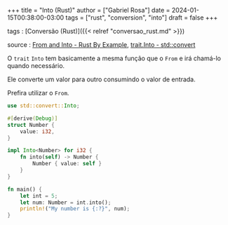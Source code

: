 +++
title = "Into (Rust)"
author = ["Gabriel Rosa"]
date = 2024-01-15T00:38:00-03:00
tags = ["rust", "conversion", "into"]
draft = false
+++

tags
: [Conversão (Rust)]({{< relref "conversao_rust.md" >}})

source
: [From and Into - Rust By Example](https://doc.rust-lang.org/stable/rust-by-example/conversion/from_into.html#into), [trait.Into - std::convert](https://doc.rust-lang.org/std/convert/trait.Into.html)

O `trait` `Into` tem basicamente a mesma função que o `From` e irá chamá-lo quando necessário.

Ele converte um valor para outro consumindo o valor de entrada.

Prefira utilizar o `From`.

```rust
use std::convert::Into;

#[derive(Debug)]
struct Number {
    value: i32,
}

impl Into<Number> for i32 {
    fn into(self) -> Number {
        Number { value: self }
    }
}

fn main() {
    let int = 5;
    let num: Number = int.into();
    println!("My number is {:?}", num);
}
```
